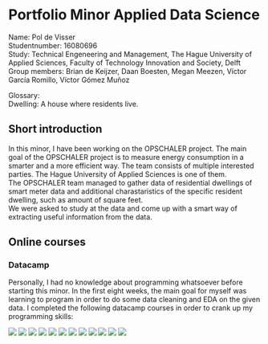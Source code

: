 # Portfolio Minor Applied Data Science  
  
Name: Pol de Visser  
Studentnumber: 16080696  
Study: Technical Engeneering and Management, The Hague University of Applied Sciences, Faculty of Technology Innovation and Society, Delft   
Group members: Brian de Keijzer, Daan Boesten, Megan Meezen, Víctor García Romillo, Víctor Gómez Muñoz
  
Glossary:  
Dwelling: A house where residents live.  


## Short introduction
In this minor, I have been working on the OPSCHALER project. The main goal of the OPSCHALER project is to measure energy consumption in a smarter and a more efficient way. The team consists of multiple interested parties. The Hague University of Applied Sciences is one of them.  
The OPSCHALER team managed to gather data of residential dwellings of smart meter data and additional charastaristics of the specific resident dwelling, such as amount of square feet.  
We were asked to study at the data and come up with a smart way of extracting useful information from the data.  
  


## Online courses
### Datacamp
Personally, I had no knowledge about programming whatsoever before starting this minor. In the first eight weeks, the main goal for myself was learning to program in order to do some data cleaning and EDA on the given data. I completed the following datacamp courses in order to crank up my programming skills:

<img src="https://github.com/deKeijzer/KB-74-OPSCHALER/blob/master/Personal_folders/Pol/Portfolio/Images/datacamp/images/overview.jpg?raw=true">  
<a href="https://LandingPageURL.com"><img src="https://github.com/deKeijzer/KB-74-OPSCHALER/blob/master/Personal_folders/Pol/Portfolio/Images/datacamp/images/introduction_to_python.jpg?raw=true" /></a>
<a href="https://LandingPageURL.com"><img src="https://github.com/deKeijzer/KB-74-OPSCHALER/blob/master/Personal_folders/Pol/Portfolio/Images/datacamp/images/intermediate_python.jpg?raw=true" /></a>
<a href="https://LandingPageURL.com"><img src="https://github.com/deKeijzer/KB-74-OPSCHALER/blob/master/Personal_folders/Pol/Portfolio/Images/datacamp/images/intro_datavis.jpg?raw=true" /></a>
<a href="https://LandingPageURL.com"><img src="https://github.com/deKeijzer/KB-74-OPSCHALER/blob/master/Personal_folders/Pol/Portfolio/Images/datacamp/images/importing_data1.jpg?raw=true" /></a>
<a href="https://LandingPageURL.com"><img src="https://github.com/deKeijzer/KB-74-OPSCHALER/blob/master/Personal_folders/Pol/Portfolio/Images/datacamp/images/cleaning_data_python.jpg?raw=true" /></a>
<a href="https://LandingPageURL.com"><img src="https://github.com/deKeijzer/KB-74-OPSCHALER/blob/master/Personal_folders/Pol/Portfolio/Images/datacamp/images/pandas_foundations.jpg?raw=true" /></a>
<a href="https://LandingPageURL.com"><img src="https://github.com/deKeijzer/KB-74-OPSCHALER/blob/master/Personal_folders/Pol/Portfolio/Images/datacamp/images/python_toolbox1.jpg?raw=true" /></a>
<a href="https://LandingPageURL.com"><img src="https://github.com/deKeijzer/KB-74-OPSCHALER/blob/master/Personal_folders/Pol/Portfolio/Images/datacamp/images/python_toolbox2.jpg?raw=true" /></a>
<a href="https://LandingPageURL.com"><img src="https://github.com/deKeijzer/KB-74-OPSCHALER/blob/master/Personal_folders/Pol/Portfolio/Images/datacamp/images/statistical_thinking.jpg?raw=true" /></a>
<a href="https://LandingPageURL.com"><img src="https://github.com/deKeijzer/KB-74-OPSCHALER/blob/master/Personal_folders/Pol/Portfolio/Images/datacamp/images/scikit.jpg?raw=true" /></a>
<a href="https://LandingPageURL.com"><img src="https://github.com/deKeijzer/KB-74-OPSCHALER/blob/master/Personal_folders/Pol/Portfolio/Images/datacamp/images/interactive_bokeh.jpg?raw=true" /></a>

